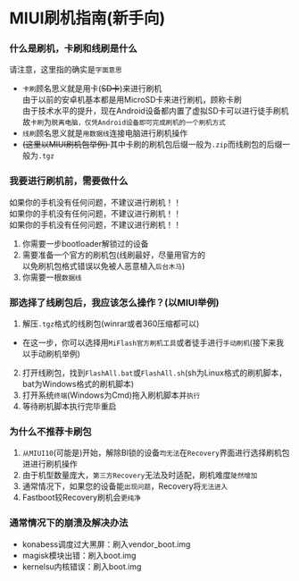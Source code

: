 # MIUI刷机指南(新手向)
### 什么是刷机，卡刷和线刷是什么
请注意，这里指的确实是`字面意思`</br>
- `卡刷`顾名思义就是用卡(<del>SD卡</del>)来进行刷机</br>
由于以前的安卓机基本都是用MicroSD卡来进行刷机，顾称卡刷</br>
由于技术水平的提升，现在Android设备都内置了虚拟SD卡可以进行徒手刷机</br>
故`卡刷`为`脱离电脑，仅凭Android设备即可完成刷机的一个刷机方式`
- `线刷`顾名思义就是`用数据线`连接电脑进行刷机操作
- <del>(这里以MIUI刷机包举例) </del>其中卡刷的刷机包后缀一般为`.zip`而线刷包的后缀一般为`.tgz`
### 我要进行刷机前，需要做什么
如果你的手机没有任何问题，不建议进行刷机！！</br>
如果你的手机没有任何问题，不建议进行刷机！！</br>
如果你的手机没有任何问题，不建议进行刷机！！</br>
1. 你需要一步bootloader解锁过的设备
2. 需要准备一个官方的刷机包(线刷最好，尽量用官方的</br>
以免刷机包格式错误以免被人恶意植入`后台木马`)
3. 你需要一根`数据线`
### 那选择了线刷包后，我应该怎么操作？(以MIUI举例)
1. 解压`.tgz`格式的线刷包(winrar或者360压缩都可以) 
- 在这一步，你可以选择用`MiFlash官方刷机工具`或者徒手进行`手动刷机`(接下来我以手动刷机举例)
2. 打开线刷包，找到`FlashAll.bat`或`FlashAll.sh`(sh为Linux格式的刷机脚本，bat为Windows格式的刷机脚本)
3. 打开系统`终端`(Windows为Cmd)拖入刷机脚本并`执行`
4. 等待刷机脚本执行完毕重启
### 为什么不推荐卡刷包
1. `从MIUI10`(可能是)开始，解除Bl锁的设备`均无法`在`Recovery`界面进行选择刷机包进进行刷机操作
2. 由于机型数量庞大，`第三方Recovery`无法及时适配，刷机难度`陡然增加`
3. 通常情况下，如果您的设备能`出现问题`，Recovery将`无法进入`
4. Fastboot较Recovery刷机会`更纯净`
### 通常情况下的崩溃及解决办法
- konabess调度过大黑屏：刷入vendor_boot.img
- magisk模块出错：刷入boot.img
- kernelsu内核错误：刷入boot.img